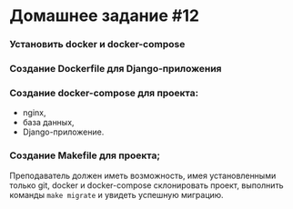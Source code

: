 # Домашнее задание #12
### Установить docker и docker-compose
### Создание Dockerfile для Django-приложения
### Создание docker-compose для проекта:
 - nginx,
 - база данных,
 - Django-приложение.
### Создание Makefile для проекта;
Преподаватель должен иметь возможность, имея установленными только git, docker и docker-compose склонировать проект, выполнить команды `make migrate` и увидеть успешную миграцию.

